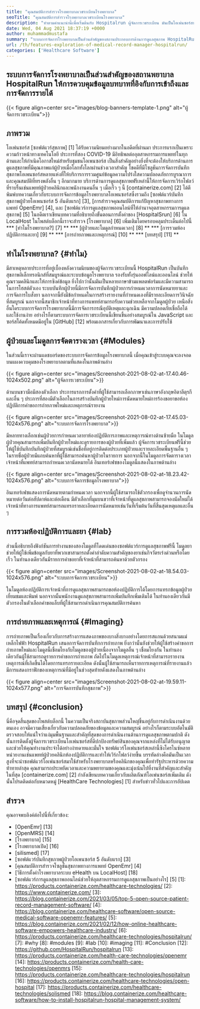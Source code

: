 ```yaml
---
title: "คุณสมบัติการสำรวจโรงพยาบาลเวชระเบียนโรงพยาบาล" 
seoTitle: "คุณสมบัติการสำรวจโรงพยาบาลเวชระเบียนโรงพยาบาล" 
description: "ทำตามคำแนะนำนี้เพื่อเริ่มต้นกับ Hospitalrun ผู้จัดการเวชระเบียน มันเป็นโอเพ่นซอร์สหลายภาษาและทำให้กระบวนการสำคัญหลายอย่างโดยอัตโนมัติ" 
date: Wed, 04 Aug 2021 18:37:19 +0000
author: muhammadmustafa
summary: "ระบบการจัดการโรงพยาบาลเป็นส่วนสำคัญของสถานประกอบการด้านการดูแลสุขภาพ HospitalRun ให้การควบคุมข้อมูลบทบาทที่อิงกับการเข้าถึงและการจัดการรายได้" 
url: /th/features-exploration-of-medical-record-manager-hospitalrun/
categories: ['Healthcare Software']
---
```


## ระบบการจัดการโรงพยาบาลเป็นส่วนสำคัญของสถานพยาบาล HospitalRun ให้การควบคุมข้อมูลบทบาทที่อิงกับการเข้าถึงและการจัดการรายได้

{{< figure align=center src="images/blog-banners-template-1.png" alt="ผู้จัดการเวชระเบียน">}}


## ภาพรวม
โอเพ่นซอร์ส [ซอฟต์แวร์สุขภาพ] [1] ได้รับความนิยมอย่างมากในอดีตที่ผ่านมา ประการแรกเป็นเพราะความก้าวหน้าทางเทคโนโลยี ประการที่สอง COVID-19 มีอิทธิพลต่ออุตสาหกรรมการแพทย์ในทุกด้านและให้กำเนิดโอกาสใหม่สำหรับชุมชนโอเพนซอร์ส เป็นสิ่งสำคัญอย่างยิ่งที่จะต้องให้บริการด้านการดูแลสุขภาพที่มีคุณภาพแก่ผู้ป่วยเมื่อโลกทั้งโลกผ่านช่วงเวลาสำคัญ โชคดีที่มีโซลูชันการจัดการบันทึกสุขภาพโอเพนซอร์สหลายแห่งที่ให้บริการการรวมศูนย์ข้อมูลความโปร่งใสความปลอดภัยการบูรณาการและคุณสมบัติที่ทรงพลังอื่น ๆ อีกมากมาย บริการด้านการดูแลสุขภาพฟรีเหล่านี้ให้การจัดการเวิร์กโฟลว์ที่ราบรื่นเช่นแพทย์ผู้ป่วยคลินิกและพนักงานคนอื่น ๆ เมื่อเร็ว ๆ นี้ [containerize.com] [2] ได้ตีพิมพ์บทความเกี่ยวกับระบบการจัดการข้อมูลโรงพยาบาลโอเพนซอร์สซึ่งรวมถึง [ซอฟต์แวร์บันทึกสุขภาพผู้ป่วยโอเพนซอร์ส 5 อันดับแรก] [3], [การสำรวจคุณสมบัติการแก้ปัญหาสุขภาพทางการแพทย์ OpenEmr] [4], และ [ซอฟต์แวร์การดูแลสุขภาพออนไลน์ที่ให้อำนาจอุตสาหกรรมการดูแลสุขภาพ] [5]
ในอดีตเราเขียนบทความที่อธิบายถึงขั้นตอนการตั้งค่าของ [HospitalSrun] [6] ใน LocalHost ในโพสต์บล็อกนี้เราจะสำรวจ [โรงพยาบาล] [6] เพิ่มเติมโดยครอบคลุมประเด็นต่อไปนี้
  *** [ทำไมโรงพยาบาล?] [7] **
  *** [ผู้ป่วยและโมดูลกำหนดเวลา] [8] **
  *** [การรวมห้องปฏิบัติการและยา] [9] **
  *** [การถ่ายภาพและเหตุการณ์] [10] **
  *** [บทสรุป] [11] **

## ทำไมโรงพยาบาล? {#ทำไม}
มีสาเหตุหลายประการที่อยู่เบื้องหลังความนิยมของผู้จัดการเวชระเบียนนี้ HospitalRun เป็นบันทึกสุขภาพอิเล็กทรอนิกส์ที่สมบูรณ์และระบบข้อมูลโรงพยาบาล รองรับทั้งรุ่นออฟไลน์และออนไลน์ ช่วยให้คุณรวมคลินิกและให้การซิงค์ข้อมูล ยิ่งไปกว่านั้นมันเป็นหลายภาษาข้ามแพลตฟอร์มและมีความสามารถในการโฮสต์ตัวเอง ระบบบันทึกผู้ป่วยนี้มีการจัดการบันทึกผู้ป่วยการกำหนดเวลาการนัดหมายยาและการจัดการใบสั่งยา นอกจากนี้ยังมีข้อกำหนดในการสร้างรายงานที่กำหนดเองที่มีรายละเอียดการวินิจฉัยที่สมบูรณ์ นอกจากนี้สมาชิกเจ้าหน้าที่ทางการแพทย์สามารถรับความช่วยเหลือจากโมดูลผู้ป่วย เหนือสิ่งอื่นใดระบบการจัดการโรงพยาบาลนี้มีการจัดการกรณีอุบัติเหตุและฉุกเฉิน มีความปลอดภัยเชื่อถือได้และใช้งานง่าย อย่างไรก็ตามระบบการจัดการเวชระเบียนนี้เขียนขึ้นอย่างสมบูรณ์ใน JavaScript และซอร์สโค้ดทั้งหมดมีอยู่ใน [GitHub] [12] พร้อมเอกสารเกี่ยวกับการพัฒนาและการปรับใช้

## ผู้ป่วยและโมดูลการจัดตารางเวลา {#Modules}
ในส่วนนี้เราจะผ่านแดชบอร์ดของระบบการจัดการข้อมูลโรงพยาบาลนี้ เมื่อคุณเข้าสู่ระบบคุณจะลงจอดบนแผงควบคุมของโรงพยาบาลตามที่แสดงในภาพด้านล่าง

{{< figure align=center src="images/Screenshot-2021-08-02-at-17.40.46-1024x502.png" alt="ผู้จัดการเวชระเบียน">}}

ด้านบนขวามือมีสองตัวเลือก ประการแรกการตั้งค่าที่ผู้ใช้สามารถเลือกภาษาเช่นภาษาอังกฤษอิตาลีตุรกีและอื่น ๆ ประการที่สองมีตัวเลือกในการสร้างบันทึกผู้ป่วยใหม่การนัดหมายใหม่การร้องขอยาขอห้องปฏิบัติการคำขอการถ่ายภาพใหม่และเหตุการณ์รายงาน

{{< figure align=center src="images/Screenshot-2021-08-02-at-17.45.03-1024x576.png" alt="ระบบการจัดการโรงพยาบาล">}}

มีหลายทางเลือกเช่นผู้ป่วยการกำหนดเวลายาห้องปฏิบัติการภาพและเหตุการณ์ทางด้านซ้ายมือ ในโมดูลผู้ป่วยคุณสามารถเพิ่มบันทึกผู้ป่วยใหม่และดูรายการของผู้ป่วยที่เพิ่มแล้ว ผู้จัดการเวชระเบียนฟรีนี้ช่วยให้ผู้ใช้บันทึกบันทึกผู้ป่วยที่สมบูรณ์เช่นชื่อที่อยู่การติดต่อประเภทผู้ป่วยและรายละเอียดพื้นฐานอื่น ๆ ในรายชื่อผู้ป่วยมีแถบค้นหาที่ผู้ใช้สามารถค้นหาผู้ป่วยในรายการ นอกจากนี้ในโมดูลการจัดตารางเวลาเจ้าหน้าที่แพทย์สามารถกำหนดเวลานัดหมายได้ อินเทอร์เฟซของโมดูลนี้แสดงในภาพด้านล่าง

{{< figure align=center src="images/Screenshot-2021-08-02-at-18.23.42-1024x576.png" alt="ระบบการจัดการข้อมูลโรงพยาบาล">}}

อินเทอร์เฟซแสดงการนัดหมายตามกำหนดเวลา นอกจากนี้ผู้ใช้สามารถใช้ตัวกรองเพื่อดูจำนวนการนัดหมายต่อวันต่อสัปดาห์และต่อเดือน มีตัวเลือกที่มุมบนขวาที่เจ้าหน้าที่ดูแลสุขภาพสามารถจองนัดใหม่ได้ เจ้าหน้าที่ทางการแพทย์สามารถแทรกรายละเอียดการนัดหมายเช่นวันที่เริ่มต้นวันที่สิ้นสุดเหตุผลและอื่น ๆ

## การรวมห้องปฏิบัติการและยา {#lab}
ส่วนนี้อธิบายถึงฟังก์ชันการทำงานของสองโมดูลที่โดดเด่นของซอฟต์แวร์การดูแลสุขภาพฟรีนี้ โมดูลยาช่วยให้ผู้ใช้เพิ่มข้อมูลกับยาที่พวกเขาสามารถตั้งค่าลำดับความสำคัญของยาเช่นกิจวัตรเร่งด่วนหรือโดยเร็ว ในทำนองเดียวกันมีรายการคำขอยาที่เจ้าหน้าที่สามารถค้นหาด้วยตัวกรอง

{{< figure align=center src="images/Screenshot-2021-08-02-at-18.54.03-1024x576.png" alt="ระบบการจัดการเวชระเบียน">}}

ในโมดูลห้องปฏิบัติการเจ้าหน้าที่การดูแลสุขภาพสามารถขอห้องปฏิบัติการได้โดยการแทรกข้อมูลผู้ป่วยเยี่ยมชมและพิมพ์ นอกจากนั้นพนักงานดูแลสุขภาพสามารถเพิ่มบันทึกเพิ่มเติมได้ ในทำนองเดียวกันมีตัวกรองในตัวเลือกคำขอแล็บที่ผู้ใช้สามารถดำเนินการคุณสมบัติการค้นหา

## การถ่ายภาพและเหตุการณ์ {#Imaging}
การถ่ายภาพเป็นเรื่องเกี่ยวกับการสร้างการแสดงภาพของบางสิ่งบางอย่างโดยการสแกนด้วยสนามแม่เหล็กไฟฟ้า HospitalRun เสนอการจัดการบันทึกการถ่ายภาพ ยิ่งกว่านั้นยังช่วยให้ผู้ใช้สร้างคำขอการถ่ายภาพใหม่และโมดูลนี้เชื่อมโยงกับโมดูลของผู้ป่วยเนื่องจากโมดูลอื่น ๆ เชื่อมโยงกัน ในทำนองเดียวกันผู้ใช้สามารถดูรายการคำขอการถ่ายภาพ ถัดไปในโมดูลเหตุการณ์เจ้าหน้าที่สามารถรายงานเหตุการณ์ที่เกิดขึ้นได้โดยการแทรกรายละเอียด ดังนั้นผู้ใช้สามารถเห็นรายการเหตุการณ์ที่รายงานแล้ว มีการแสดงกราฟิกของเหตุการณ์ที่มีอยู่ในช่วงสุดท้ายดังแสดงในภาพด้านล่าง

{{< figure align=center src="images/Screenshot-2021-08-02-at-19.59.11-1024x577.png" alt="การจัดการบันทึกสุขภาพ">}}


## บทสรุป {#conclusion}
นี่คือจุดสิ้นสุดของโพสต์บล็อกนี้ ในความเป็นจริงสถาบันสุขภาพส่วนใหญ่ขึ้นอยู่กับการดำเนินงานด้วยตนเอง อาจมีความเสี่ยงเกี่ยวกับความปลอดภัยของข้อมูลและความสมบูรณ์ อย่างไรก็ตามระบบอัตโนมัติตรวจสอบให้แน่ใจว่าแง่มุมพื้นฐานและสำคัญที่สุดของการดำเนินงานด้านการดูแลสุขภาพตามปกติ ดังนั้นการติดตั้งผู้จัดการเวชระเบียนโอเพ่นซอร์สที่ดีปกป้องทรัพย์สินของคุณจากแหล่งที่ไม่ได้รับอนุญาตและช่วยให้คุณทำงานประจำได้อย่างง่ายดายและมั่นใจ ซอฟต์แวร์โอเพ่นซอร์สเหล่านี้ซิงโครไนซ์หลายหน่วยงานเช่นแพทย์ผู้ป่วยคลินิกห้องปฏิบัติการและทำให้เวิร์กโฟลว์ง่ายขึ้น บรรทัดล่างคือมันเป็นเวลาสูงที่จะนำซอฟต์แวร์โอเพ่นซอร์สมาใช้สำหรับโรงพยาบาลหรือคลินิกของคุณเพื่อทำรัฐประหารด้วยความท้าทายล่าสุด คุณสามารถประหยัดเวลาและความพยายามของคุณและมุ่งเน้นไปที่งานที่สำคัญและสำคัญ
ในที่สุด [containerize.com] [2] กำลังเขียนบทความเกี่ยวกับผลิตภัณฑ์โอเพ่นซอร์สเพิ่มเติม ดังนั้นโปรดติดต่อกับหมวดหมู่ [HealthCare Technologies] [1] สำหรับข่าวทั่วไปและการอัปเดต

## สำรวจ
คุณอาจพบลิงค์ต่อไปนี้ที่เกี่ยวข้อง:
  * [OpenEmr] [13]
  * [OpenMRS] [14]
  * [โรงพยาบาล] [15]
  * [โรงพยาบาลเปิด] [16]
  * [silismed] [17]
  * [ซอฟต์แวร์บันทึกสุขภาพผู้ป่วยโอเพนซอร์ส 5 อันดับแรก] [3]
  * [คุณสมบัติการสำรวจโซลูชั่นสุขภาพทางการแพทย์ OpenEmr] [4]
  * [วิธีการตั้งค่าโรงพยาบาลระบบ eHealth บน LocalHost] [18]
  * [ซอฟต์แวร์การดูแลสุขภาพออนไลน์ช่วยให้อุตสาหกรรมการดูแลสุขภาพเป็นอย่างไร] [5]
[1]: https://products.containerize.com/healthcare-technologies/
[2]: https://www.containerize.com/
[3]: https://blog.containerize.com/2021/03/05/top-5-open-source-patient-record-management-software/
[4]: https://blog.containerize.com/healthcare-software/open-source-medical-software-openemr-features/
[5]: https://blog.containerize.com/2021/02/12/how-online-healthcare-software-empowers-healthcare-industry/
[6]: https://products.containerize.com/healthcare-technologies/hospitalrun/
[7]: #why
[8]: #modules
[9]: #lab
[10]: #imaging
[11]: #Conclusion
[12]: https://github.com/HospitalRun/hospitalrun
[13]: https://products.containerize.com/health-care-technologies/openemr
[14]: https://products.containerize.com/health-care-technologies/openmrs
[15]: https://products.containerize.com/healthcare-technologies/hospitalrun
[16]: https://products.containerize.com/healthcare-technologies/open-hospital
[17]: https://products.containerize.com/healthcare-technologies/solismed
[18]: https://blog.containerize.com/healthcare-software/how-to-install-hospitalrun-hospital-management-system/
